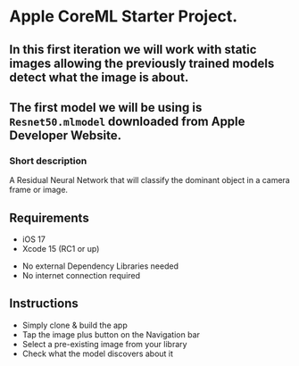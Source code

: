 # Apple CoreML Starter Project.

## In this first iteration we will work with static images allowing the previously trained models detect what the image is about.

## The first model we will be using is `Resnet50.mlmodel` downloaded from Apple Developer Website.

### Short description

A Residual Neural Network that will classify the dominant object in a camera frame or image.

## Requirements

- iOS 17
- Xcode 15 (RC1 or up)

* No external Dependency Libraries needed
* No internet connection required

## Instructions

- Simply clone & build the app
- Tap the image plus button on the Navigation bar
- Select a pre-existing image from your library
- Check what the model discovers about it  
